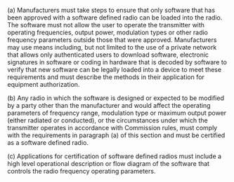 (a) Manufacturers must take steps to ensure that only software that has been approved with a software defined radio can be loaded into the radio. The software must not allow the user to operate the transmitter with operating frequencies, output power, modulation types or other radio frequency parameters outside those that were approved. Manufacturers may use means including, but not limited to the use of a private network that allows only authenticated users to download software, electronic signatures in software or coding in hardware that is decoded by software to verify that new software can be legally loaded into a device to meet these requirements and must describe the methods in their application for equipment authorization.

(b) Any radio in which the software is designed or expected to be modified by a party other than the manufacturer and would affect the operating parameters of frequency range, modulation type or maximum output power (either radiated or conducted), or the circumstances under which the transmitter operates in accordance with Commission rules, must comply with the requirements in paragraph (a) of this section and must be certified as a software defined radio.

(c) Applications for certification of software defined radios must include a high level operational description or flow diagram of the software that controls the radio frequency operating parameters.

